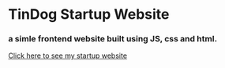 # TinDog Startup Website

### a simle frontend website built using JS, css and html.

[Click here to see my startup website](https://palakyadav1807.github.io/TinDogStartUpWebsitePractice/)
